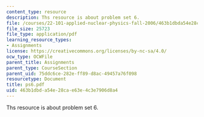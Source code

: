 ```yaml
---
content_type: resource
description: Ths resource is about problem set 6.
file: /courses/22-101-applied-nuclear-physics-fall-2006/463b1dbda54e28cae63e4c3e7906d8a4_ps6.pdf
file_size: 25723
file_type: application/pdf
learning_resource_types:
- Assignments
license: https://creativecommons.org/licenses/by-nc-sa/4.0/
ocw_type: OCWFile
parent_title: Assignments
parent_type: CourseSection
parent_uid: 75ddc6ce-282e-ff89-d8ac-49457a76f098
resourcetype: Document
title: ps6.pdf
uid: 463b1dbd-a54e-28ca-e63e-4c3e7906d8a4
---
```

Ths resource is about problem set 6.